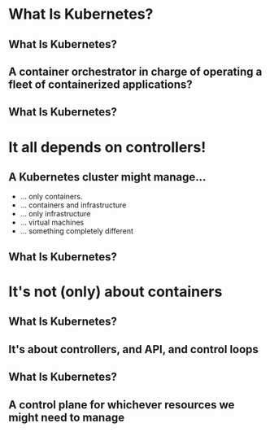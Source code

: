 <!-- .slide: data-background-image="../img/products/kubernetes.png" data-background-opacity="0.2" data-background-size="contain" -->
# What Is Kubernetes?


## What Is Kubernetes?

## A container orchestrator in charge of operating a fleet of containerized applications?


## What Is Kubernetes?

# It all depends on controllers!


## A Kubernetes cluster might manage...

* ... only containers.
* ... containers and infrastructure
* ... only infrastructure
* ... virtual machines
* ... something completely different


## What Is Kubernetes?

# It's not (only) about containers


## What Is Kubernetes?

## It's about controllers, and API, and control loops


## What Is Kubernetes?

## A control plane for whichever resources we might need to manage

